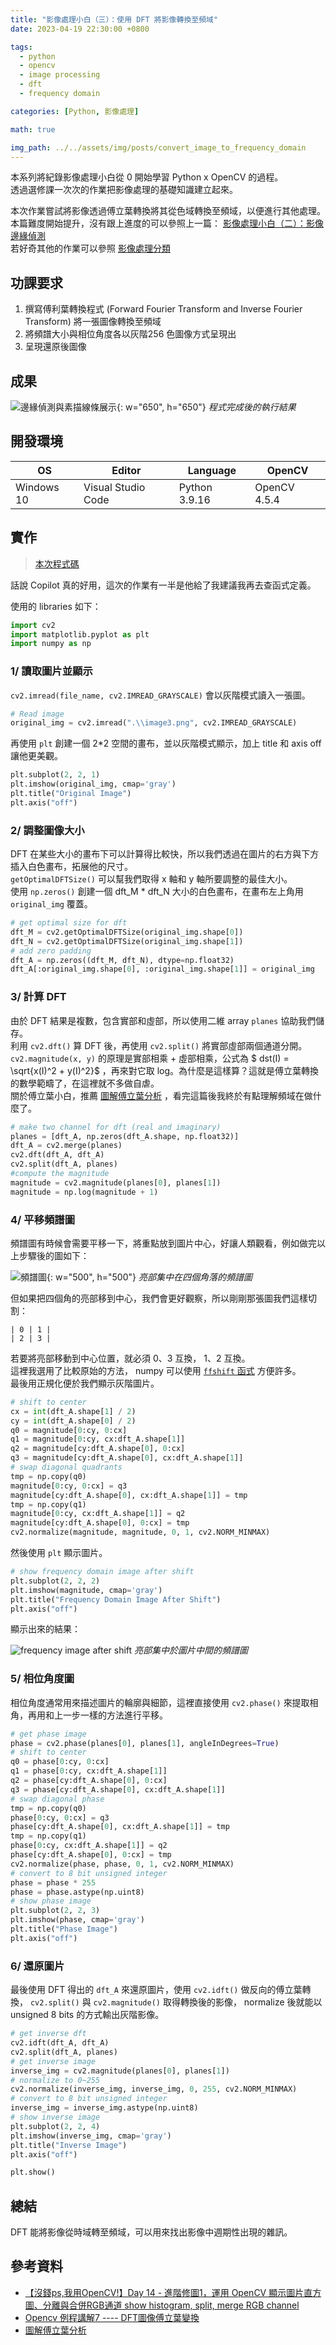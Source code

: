 ```yaml
---
title: "影像處理小白（三）：使用 DFT 將影像轉換至頻域"
date: 2023-04-19 22:30:00 +0800

tags: 
  - python
  - opencv
  - image processing
  - dft
  - frequency domain

categories: [Python, 影像處理]

math: true

img_path: ../../assets/img/posts/convert_image_to_frequency_domain
---
```


本系列將紀錄影像處理小白從 0 開始學習 Python x OpenCV 的過程。  
透過選修課一次次的作業把影像處理的基礎知識建立起來。  

本次作業嘗試將影像透過傅立葉轉換將其從色域轉換至頻域，以便進行其他處理。  
本篇難度開始提升，沒有跟上進度的可以參照上一篇： [影像處理小白（二）：影像邊緣偵測](/posts/image-edge-detection/)  
若好奇其他的作業可以參照 [影像處理分類](/categories/影像處理/)

## 功課要求

1. 撰寫傅利葉轉換程式 (Forward Fourier Transform and Inverse Fourier Transform) 將一張圖像轉換至頻域
2. 將頻譜大小與相位角度各以灰階256 色圖像方式呈現出
3. 呈現還原後圖像

## 成果
![邊緣偵測與素描線條展示](https://github.com/titaliu1224/Image-Processing/blob/main/assignment3/result.png?raw=true){: w="650", h="650"}
_程式完成後的執行結果_

## 開發環境

| OS         | Editor             | Language      | OpenCV       |
|------------|--------------------|---------------|--------------|
| Windows 10 | Visual Studio Code | Python 3.9.16 | OpenCV 4.5.4 |

## 實作
> [本次程式碼](https://github.com/titaliu1224/Image-Processing/blob/main/assignment3/main.py)

話說 Copilot 真的好用，這次的作業有一半是他給了我建議我再去查函式定義。

使用的 libraries 如下：

```py
import cv2
import matplotlib.pyplot as plt
import numpy as np
```

### 1/ 讀取圖片並顯示

`cv2.imread(file_name, cv2.IMREAD_GRAYSCALE)` 會以灰階模式讀入一張圖。

```py
# Read image
original_img = cv2.imread(".\\image3.png", cv2.IMREAD_GRAYSCALE)
```

再使用 `plt` 創建一個 2*2 空間的畫布，並以灰階模式顯示，加上 title 和 axis off 讓他更美觀。

```py
plt.subplot(2, 2, 1)
plt.imshow(original_img, cmap='gray')
plt.title("Original Image")
plt.axis("off")
```

### 2/ 調整圖像大小

DFT 在某些大小的畫布下可以計算得比較快，所以我們透過在圖片的右方與下方插入白色畫布，拓展他的尺寸。 <br>
`getOptimalDFTSize()` 可以幫我們取得 x 軸和 y 軸所要調整的最佳大小。<br>
使用 `np.zeros()` 創建一個 dft_M * dft_N 大小的白色畫布，在畫布左上角用 `original_img` 覆蓋。

```py
# get optimal size for dft
dft_M = cv2.getOptimalDFTSize(original_img.shape[0])
dft_N = cv2.getOptimalDFTSize(original_img.shape[1])
# add zero padding
dft_A = np.zeros((dft_M, dft_N), dtype=np.float32)
dft_A[:original_img.shape[0], :original_img.shape[1]] = original_img
```

### 3/ 計算 DFT

由於 DFT 結果是複數，包含實部和虛部，所以使用二維 array `planes` 協助我們儲存。 <br>
利用 `cv2.dft()` 算 DFT 後，再使用 `cv2.split()` 將實部虛部兩個通道分開。 <br>
`cv2.magnitude(x, y)` 的原理是實部相乘 + 虛部相乘，公式為 $ dst(I) = \sqrt{x(I)^2 + y(I)^2}$ ，再來對它取 log。為什麼是這樣算？這就是傅立葉轉換的數學範疇了，在這裡就不多做自虐。 <br>
關於傅立葉小白，推薦 [圖解傅立葉分析](https://hackmd.io/@sysprog/fourier-transform?utm_source=pocket_saves) ，看完這篇後我終於有點理解頻域在做什麼了。

```py
# make two channel for dft (real and imaginary)
planes = [dft_A, np.zeros(dft_A.shape, np.float32)]
dft_A = cv2.merge(planes)
cv2.dft(dft_A, dft_A)
cv2.split(dft_A, planes)
#compute the magnitude
magnitude = cv2.magnitude(planes[0], planes[1])
magnitude = np.log(magnitude + 1)
```

### 4/ 平移頻譜圖

頻譜圖有時候會需要平移一下，將重點放到圖片中心，好讓人類觀看，例如做完以上步驟後的圖如下：

![頻譜圖](frequency_img.webp){: w="500", h="500"}
_亮部集中在四個角落的頻譜圖_

但如果把四個角的亮部移到中心，我們會更好觀察，所以剛剛那張圖我們這樣切割：

```
| 0 | 1 |
| 2 | 3 |
```

若要將亮部移動到中心位置，就必須 0、3 互換， 1、2 互換。 <br>
這裡我選用了比較原始的方法， numpy 可以使用 [`ffshift` 函式](https://www.mathworks.com/help/matlab/ref/fftshift.html) 方便許多。<br>
最後用正規化便於我們顯示灰階圖片。

```py
# shift to center
cx = int(dft_A.shape[1] / 2)
cy = int(dft_A.shape[0] / 2)
q0 = magnitude[0:cy, 0:cx]
q1 = magnitude[0:cy, cx:dft_A.shape[1]]
q2 = magnitude[cy:dft_A.shape[0], 0:cx]
q3 = magnitude[cy:dft_A.shape[0], cx:dft_A.shape[1]]
# swap diagonal quadrants
tmp = np.copy(q0)
magnitude[0:cy, 0:cx] = q3
magnitude[cy:dft_A.shape[0], cx:dft_A.shape[1]] = tmp
tmp = np.copy(q1)
magnitude[0:cy, cx:dft_A.shape[1]] = q2
magnitude[cy:dft_A.shape[0], 0:cx] = tmp
cv2.normalize(magnitude, magnitude, 0, 1, cv2.NORM_MINMAX)
```
然後使用 `plt` 顯示圖片。

```py
# show frequency domain image after shift
plt.subplot(2, 2, 2)
plt.imshow(magnitude, cmap='gray')
plt.title("Frequency Domain Image After Shift")
plt.axis("off")
```

顯示出來的結果：

![frequency image after shift](frequency_img2.webp)
_亮部集中於圖片中間的頻譜圖_

### 5/ 相位角度圖

相位角度通常用來描述圖片的輪廓與細節，這裡直接使用 `cv2.phase()` 來提取相角，再用和上一步一樣的方法進行平移。

```py
# get phase image
phase = cv2.phase(planes[0], planes[1], angleInDegrees=True)
# shift to center
q0 = phase[0:cy, 0:cx]
q1 = phase[0:cy, cx:dft_A.shape[1]]
q2 = phase[cy:dft_A.shape[0], 0:cx]
q3 = phase[cy:dft_A.shape[0], cx:dft_A.shape[1]]
# swap diagonal phase
tmp = np.copy(q0)
phase[0:cy, 0:cx] = q3
phase[cy:dft_A.shape[0], cx:dft_A.shape[1]] = tmp
tmp = np.copy(q1)
phase[0:cy, cx:dft_A.shape[1]] = q2
phase[cy:dft_A.shape[0], 0:cx] = tmp
cv2.normalize(phase, phase, 0, 1, cv2.NORM_MINMAX)
# convert to 8 bit unsigned integer
phase = phase * 255
phase = phase.astype(np.uint8)
# show phase image
plt.subplot(2, 2, 3)
plt.imshow(phase, cmap='gray')
plt.title("Phase Image")
plt.axis("off")
```

### 6/ 還原圖片

最後使用 DFT 得出的 `dft_A` 來還原圖片，使用 `cv2.idft()` 做反向的傅立葉轉換， `cv2.split()` 與 `cv2.magnitude()` 取得轉換後的影像， normalize 後就能以 unsigned 8 bits 的方式輸出灰階影像。

```py
# get inverse dft
cv2.idft(dft_A, dft_A)
cv2.split(dft_A, planes)
# get inverse image
inverse_img = cv2.magnitude(planes[0], planes[1])
# normalize to 0~255
cv2.normalize(inverse_img, inverse_img, 0, 255, cv2.NORM_MINMAX)
# convert to 8 bit unsigned integer
inverse_img = inverse_img.astype(np.uint8)
# show inverse image
plt.subplot(2, 2, 4)
plt.imshow(inverse_img, cmap='gray')
plt.title("Inverse Image")
plt.axis("off")

plt.show()
```

## 總結

DFT 能將影像從時域轉至頻域，可以用來找出影像中週期性出現的雜訊。

## 參考資料

- [【沒錢ps,我用OpenCV!】Day 14 - 進階修圖1，運用 OpenCV 顯示圖片直方圖、分離與合併RGB通道 show histogram, split, merge RGB channel](https://ithelp.ithome.com.tw/articles/10244284)
- [Opencv 例程講解7 ---- DFT圖像傅立葉變換](https://www.twblogs.net/a/5b83abae2b71777a2efcdd07)
- [圖解傅立葉分析](https://hackmd.io/@sysprog/fourier-transform?utm_source=pocket_saves)
